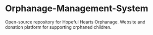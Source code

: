 # Orphanage-Management-System
Open-source repository for Hopeful Hearts Orphanage. Website and donation platform for supporting orphaned children.
